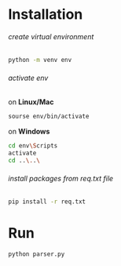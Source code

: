 # Installation

###### create virtual environment
```bash
python -m venv env
```
###### activate env 

on **Linux/Mac**

```bash
sourse env/bin/activate
```
on **Windows**
```bash
cd env\Scripts
activate
cd ..\..\
```

###### install packages from req.txt file

```bash
pip install -r req.txt
```

# Run

```bash
python parser.py
```